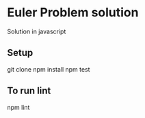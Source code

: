 # Euler Problem solution

Solution in javascript

## Setup
  git clone
  npm install
  npm test

## To run lint
npm lint
